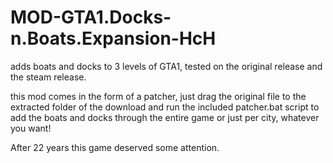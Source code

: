 # MOD-GTA1.Docks-n.Boats.Expansion-HcH
adds boats and docks to 3 levels of GTA1, tested on the original release and the steam release.

this mod comes in the form of a patcher, just drag the original file to the extracted folder of the download and run the included patcher.bat script to add the boats and docks through the entire game or just per city, whatever you want!

After 22 years this game deserved some attention.
